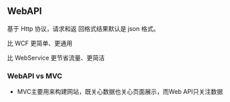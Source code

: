 ## WebAPI

基于 Http 协议，请求和返 回格式结果默认是 json 格式。

比 WCF 更简单、更通用

比 WebService 更节省流量、更简洁

### WebAPI vs MVC
* MVC主要用来构建网站，既关心数据也关心页面展示，而Web API只关注数据

